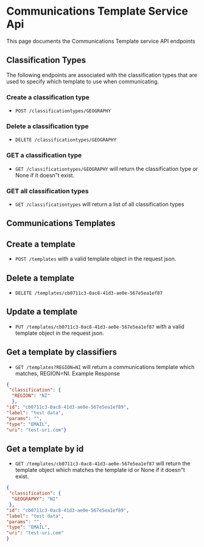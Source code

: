 # Communications Template Service Api

This page documents the Communications Template service API endpoints

## Classification Types
The following endpoints are associated with the classification types that are used to specify which template to use when communicating.

### Create a classification type

* `POST /classificationtypes/GEOGRAPHY`

### Delete a classification type

* `DELETE /classificationtypes/GEOGRAPHY`

### GET a classification type

* `GET /classificationtypes/GEOGRAPHY` will return the classification type or None if it doesn"t exist.

### GET all classification types

* `GET /classificationtypes` will return a list of all classification types

## Communications Templates

## Create a template

* `POST /templates` with a valid template object in the request json.

## Delete a template

* `DELETE /templates/cb0711c3-0ac8-41d3-ae0e-567e5ea1ef87`

## Update a template

* `PUT /templates/cb0711c3-0ac8-41d3-ae0e-567e5ea1ef87` with a valid template object in the request json.

## Get a template by classifiers

* `GET /templates?REGION=NI` will return a communications template which matches, REGION=NI. 
Example Response
```json
{
 "classification": {
  "REGION": "NI"
  }, 
"id": "cb0711c3-0ac8-41d3-ae0e-567e5ea1ef89", 
"label": "test data", 
"params": "", 
"type": "EMAIL", 
"uri": "test-uri.com"}

```
## Get a template by id

* `GET /templates/cb0711c3-0ac8-41d3-ae0e-567e5ea1ef87` will return the template object which matches the template id or None if it doesn"t exist.
```json
{
 "classification": {
  "GEOGRAPHY": "NI"
 }, 
"id": "cb0711c3-0ac8-41d3-ae0e-567e5ea1ef89", 
"label": "test data", 
"params": "", 
"type": "EMAIL", 
"uri": "test-uri.com"
}

```
